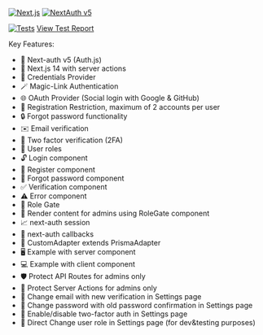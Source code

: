 [![Next.js](https://img.shields.io/badge/Next.js%2014-black?style=flat-square&logo=next.js)](https://zenwai.github.io/nextjs14-next-authv5-app-router/)
[![NextAuth v5](https://img.shields.io/badge/NextAuth%20v5-black?style=flat-square&logo=auth0)](https://zenwai.github.io/nextjs14-next-authv5-app-router/)

[![Tests](https://img.shields.io/badge/tests-20%20passed-success?style=flat-square)](https://zenwai.github.io/nextjs14-next-authv5-app-router/)
[View Test Report](https://zenwai.github.io/nextjs14-next-authv5-app-router/)

Key Features:
- 🔐 Next-auth v5 (Auth.js)
- 🚀 Next.js 14 with server actions
- 🔑 Credentials Provider
- 🪄 Magic-Link Authentication
- 🌐 OAuth Provider (Social login with Google & GitHub)
- 🛑 Registration Restriction, maximum of 2 accounts per user
- 🔒 Forgot password functionality
- ✉️ Email verification
- 📱 Two factor verification (2FA)
- 👥 User roles
- 🔓 Login component
- 📝 Register component
- 🤔 Forgot password component
- ✅ Verification component
- ⚠️ Error component
- 🚧 Role Gate
- 👑 Render content for admins using RoleGate component
- 📈 next-auth session
- 🔄 next-auth callbacks
- 💎 CustomAdapter extends PrismaAdapter
- 🖥️ Example with server component
- 💻 Example with client component
- 🛡️ Protect API Routes for admins only
- 🔐 Protect Server Actions for admins only
- 📧 Change email with new verification in Settings page
- 🔑 Change password with old password confirmation in Settings page
- 🔔 Enable/disable two-factor auth in Settings page
- 🔄 Direct Change user role in Settings page (for dev&testing purposes)
